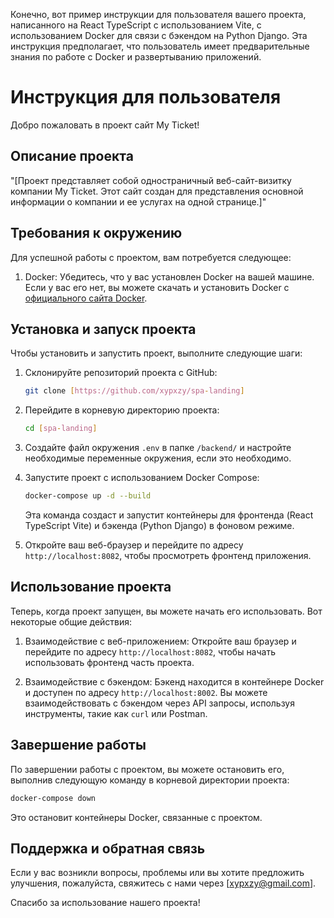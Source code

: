Конечно, вот пример инструкции для пользователя вашего проекта, написанного на React TypeScript с использованием Vite, с использованием Docker для связи с бэкендом на Python Django. Эта инструкция предполагает, что пользователь имеет предварительные знания по работе с Docker и развертыванию приложений.

# Инструкция для пользователя

Добро пожаловать в проект сайт My Ticket!

## Описание проекта

"[Проект представляет собой одностраничный веб-сайт-визитку компании My Ticket. Этот сайт создан для представления основной информации о компании и ее услугах на одной странице.]"

## Требования к окружению

Для успешной работы с проектом, вам потребуется следующее:

1. Docker: Убедитесь, что у вас установлен Docker на вашей машине. Если у вас его нет, вы можете скачать и установить Docker с [официального сайта Docker](https://www.docker.com/get-started).

## Установка и запуск проекта

Чтобы установить и запустить проект, выполните следующие шаги:

1. Склонируйте репозиторий проекта с GitHub:

   ```bash
   git clone [https://github.com/xypxzy/spa-landing]
   ```

2. Перейдите в корневую директорию проекта:

   ```bash
   cd [spa-landing]
   ```

3. Создайте файл окружения `.env` в папке `/backend/` и настройте необходимые переменные окружения, если это необходимо.

4. Запустите проект с использованием Docker Compose:

   ```bash
   docker-compose up -d --build
   ```

   Эта команда создаст и запустит контейнеры для фронтенда (React TypeScript Vite) и бэкенда (Python Django) в фоновом режиме.

5. Откройте ваш веб-браузер и перейдите по адресу `http://localhost:8082`, чтобы просмотреть фронтенд приложения.

## Использование проекта

Теперь, когда проект запущен, вы можете начать его использовать. Вот некоторые общие действия:

1. Взаимодействие с веб-приложением: Откройте ваш браузер и перейдите по адресу `http://localhost:8082`, чтобы начать использовать фронтенд часть проекта.

2. Взаимодействие с бэкендом: Бэкенд находится в контейнере Docker и доступен по адресу `http://localhost:8002`. Вы можете взаимодействовать с бэкендом через API запросы, используя инструменты, такие как `curl` или Postman.

## Завершение работы

По завершении работы с проектом, вы можете остановить его, выполнив следующую команду в корневой директории проекта:

```bash
docker-compose down
```

Это остановит контейнеры Docker, связанные с проектом.

## Поддержка и обратная связь

Если у вас возникли вопросы, проблемы или вы хотите предложить улучшения, пожалуйста, свяжитесь с нами через [xypxzy@gmail.com].

Спасибо за использование нашего проекта!

